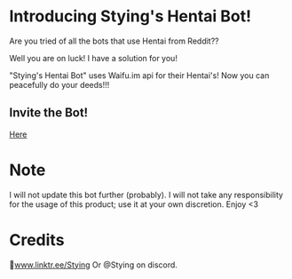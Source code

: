 # Introducing Stying's Hentai Bot!

Are you tried of all the bots that use Hentai from Reddit??

Well you are on luck! 
I have a solution for you!

"Stying's Hentai Bot" uses Waifu.im api for their Hentai's!
Now you can peacefully do your deeds!!!

## Invite the Bot!
[Here](https://discord.com/oauth2/authorize?client_id=1229836097702596679&permissions=277025441856&scope=bot)


# Note

I will not update this bot further (probably). 
I will not take any responsibility for the usage of this product; use it at your own discretion.
Enjoy <3

# Credits 

🌲www.linktr.ee/Stying
Or @Stying on discord.


